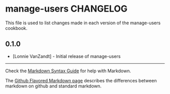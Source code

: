manage-users CHANGELOG
==============

This file is used to list changes made in each version of the manage-users cookbook.

0.1.0
-----
- [Lonnie VanZandt] - Initial release of manage-users

- - -
Check the [Markdown Syntax Guide](http://daringfireball.net/projects/markdown/syntax) for help with Markdown.

The [Github Flavored Markdown page](http://github.github.com/github-flavored-markdown/) describes the differences between markdown on github and standard markdown.
